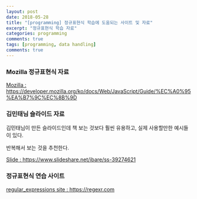```yaml
---
layout: post
date: 2018-05-28
title: "[programming] 정규표현식 학습에 도움되는 사이트 및 자료"
excerpt: "정규표현식 학습 자료"
categories: programming
comments: true
tags: [programming, data handling]
comments: true
---
```




### Mozilla 정규표현식 자료

<a href="https://developer.mozilla.org/ko/docs/Web/JavaScript/Guide/%EC%A0%95%EA%B7%9C%EC%8B%9D"> Mozilla  : https://developer.mozilla.org/ko/docs/Web/JavaScript/Guide/%EC%A0%95%EA%B7%9C%EC%8B%9D </a>



### 김민태님 슬라이드 자료

김민태님이 만든 슬라이드인데 책 보는 것보다 훨씬 유용하고, 실제 사용할만한 예시들이 있다.

반복해서 보는 것을 추천한다.

<a href="https://www.slideshare.net/ibare/ss-39274621"> Slide : https://www.slideshare.net/ibare/ss-39274621 </a>



### 정규표현식 연습 사이트

 <a href="https://regexr.com">regular_expressions site : https://regexr.com</a>

